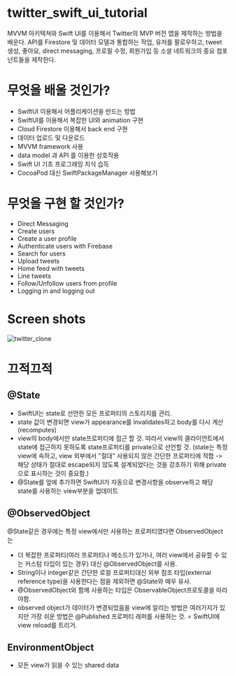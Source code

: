 # twitter_swift_ui_tutorial

MVVM 아키텍쳐와 Swift UI를 이용해서 Twitter의 MVP 버전 앱을 제작하는 방법을 배운다.
API를 Firestore 및 데이터 모델과 통합하는 작업, 유저를 팔로우하고, tweet 생성, 좋아요, direct messaging, 프로필 수정, 회원가입 등
소셜 네트워크의 중요 컴포넌트들을 제작한다.

# 무엇을 배울 것인가?

- SwiftUI 이용해서 어플리케이션을 만드는 방법
- SwiftUI를 이용해서 복잡한 UI와 animation 구현
- Cloud Firestore 이용해서 back end 구현
- 데이터 업로드 및 다운로드
- MVVM framework 사용
- data model 과 API 를 이용한 상호작용
- Swift UI 기초 프로그래밍 지식 습득
- CocoaPod 대신 SwiftPackageManager 사용해보기

# 무엇을 구현 할 것인가?

- Direct Messaging
- Create users
- Create a user profile
- Authenticate users with Firebase
- Search for users
- Upload tweets
- Home feed with tweets
- Line tweets
- Follow/Unfollow users from profile
- Logging in and logging out

# Screen shots

![twitter_clone](https://user-images.githubusercontent.com/34573243/142721271-8a805407-48e1-4d06-9533-dd8752651d44.png)

# 끄적끄적

## @State

- SwiftUI는 state로 선언한 모든 프로퍼티의 스토리지를 관리.
- state 값이 변경되면 view가 appearance를 invalidates하고 body를 다시 계산(recomputes)
- view의 body에서만 state프로퍼티에 접근 할 것. 따라서 view의 클라이언트에서 state에 접근하지 못하도록 state프로퍼티를 private으로 선언할 것. (state는 특정 view에 속하고, view 외부에서 "절대" 사용되지 않은 간단한 프로퍼티에 적합 -> 해당 상태가 절대로 escape되지 않도록 설계되었다는 것을 강조하기 위해 private으로 표시하는 것이 중요함.)
- @State를 앞에 추가하면 SwiftUI가 자동으로 변경사항을 observe하고 해당 state를 사용하는 view부분을 업데이트

## @ObservedObject

@State같은 경우에는 특정 view에서만 사용하는 프로퍼티였다면 ObservedObject는

- 더 복잡한 프로퍼티(여러 프로퍼티나 메소드가 있거나, 여러 view에서 공유할 수 있는 커스텀 타입이 있는 경우) 대신 @ObservedObject를 사용.
- String이나 integer같은 간단한 로컬 프로퍼티대신 외부 참조 타입(external reference type)을 사용한다는 점을 제외하면 @State와 매우 유사.
- @ObservedObject와 함께 사용하는 타입은 ObservableObject프로토콜을 따라야함.
- observed object가 데이터가 변경되었음을 view에 알리는 방법은 여러가지가 있지만 가장 쉬운 방법은 @Published 프로퍼티 래퍼를 사용하는 것. = SwiftUI에 view reload를 트리거.

## EnvironmentObject

- 모든 view가 읽을 수 있는 shared data
